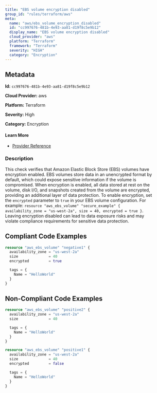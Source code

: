 ```yaml
---
title: "EBS volume encryption disabled"
group_id: "rules/terraform/aws"
meta:
  name: "aws/ebs_volume_encryption_disabled"
  id: "cc997676-481b-4e93-aa81-d19f8c5e9b12"
  display_name: "EBS volume encryption disabled"
  cloud_provider: "aws"
  platform: "Terraform"
  framework: "Terraform"
  severity: "HIGH"
  category: "Encryption"
---
```

## Metadata

**Id:** `cc997676-481b-4e93-aa81-d19f8c5e9b12`

**Cloud Provider:** aws

**Platform:** Terraform

**Severity:** High

**Category:** Encryption

#### Learn More

 - [Provider Reference](https://registry.terraform.io/providers/hashicorp/aws/latest/docs/resources/ebs_volume#encrypted)

### Description

 This check verifies that Amazon Elastic Block Store (EBS) volumes have encryption enabled. EBS volumes store data in an unencrypted format by default, which could expose sensitive information if the volume is compromised. When encryption is enabled, all data stored at rest on the volume, disk I/O, and snapshots created from the volume are encrypted, providing an additional layer of data protection. To enable encryption, set the `encrypted` parameter to `true` in your EBS volume configuration. For example: `resource "aws_ebs_volume" "secure_example" { availability_zone = "us-west-2a", size = 40, encrypted = true }`. Leaving encryption disabled can lead to data exposure risks and may violate compliance requirements for sensitive data protection.


## Compliant Code Examples
```terraform
resource "aws_ebs_volume" "negative1" {
  availability_zone = "us-west-2a"
  size              = 40
  encrypted         = true

  tags = {
    Name = "HelloWorld"
  }
}

```
## Non-Compliant Code Examples
```terraform
resource "aws_ebs_volume" "positive2" {
  availability_zone = "us-west-2a"
  size              = 40

  tags = {
    Name = "HelloWorld"
  }
}

```

```terraform
resource "aws_ebs_volume" "positive1" {
  availability_zone = "us-west-2a"
  size              = 40
  encrypted         = false

  tags = {
    Name = "HelloWorld"
  }
}

```